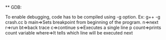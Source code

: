 ** GDB:

To enable debugging, code has to be compiled using -g option.
Ex: g++ -g crash.cc
b main=>Sets breakpoint from beginning of the program.
n=>next
r=>run
bt=>back trace
c=>continue
s=>Executes a single line
p count=>prints count variable
where=>It tells which line will be executed next
